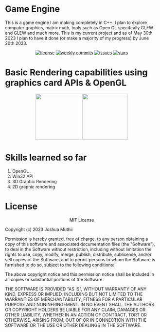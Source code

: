 # Game Engine

This is a game engine I am making completely in C++. I plan to explore computer graphics, matrix math, tools such as Open GL specifcally GLFW and GLEW and much more. This is my current project and as of May 30th 2023  I plan to have it done (or make a majority of my progress) by June 20th 2023.



<div align="center">
  
  <a href="">![license](https://img.shields.io/github/license/Jkm036/GameEngine)</a>
  <a href="">![weekly commits](https://img.shields.io/github/commit-activity/w/Jkm036/GameEngine)</a>
  <a href="">![issues](https://img.shields.io/github/issues/Jkm036/GameEngine)</a>
  <a href="">![stars](https://img.shields.io/github/stars/Jkm036/GameEngine?style=social)</a>
  
</div>

# Basic Rendering capabilities using graphics card APIs & OpenGL
<div align="center" >
<img src = "https://github.com/Jkm036/Jkm036/assets/93635097/c41949ab-dd9e-4078-8df3-7628c92390b0" height="150px"/>
<img src="https://user-images.githubusercontent.com/93635097/242000402-9910d0c8-f42a-4a7a-bfeb-12cddd2ec10a.png" height="150px" />
</div>


# Skills learned so far
1. OpenGL
2. Win32 API
3. 3D Graphic Rendering
4. 2D graphic rendering 


# License
<p align="center">
MIT License

Copyright (c) 2023 Joshua Muthii

Permission is hereby granted, free of charge, to any person obtaining a copy
of this software and associated documentation files (the "Software"), to deal
in the Software without restriction, including without limitation the rights
to use, copy, modify, merge, publish, distribute, sublicense, and/or sell
copies of the Software, and to permit persons to whom the Software is
furnished to do so, subject to the following conditions:

The above copyright notice and this permission notice shall be included in all
copies or substantial portions of the Software.

THE SOFTWARE IS PROVIDED "AS IS", WITHOUT WARRANTY OF ANY KIND, EXPRESS OR
IMPLIED, INCLUDING BUT NOT LIMITED TO THE WARRANTIES OF MERCHANTABILITY,
FITNESS FOR A PARTICULAR PURPOSE AND NONINFRINGEMENT. IN NO EVENT SHALL THE
AUTHORS OR COPYRIGHT HOLDERS BE LIABLE FOR ANY CLAIM, DAMAGES OR OTHER
LIABILITY, WHETHER IN AN ACTION OF CONTRACT, TORT OR OTHERWISE, ARISING FROM,
OUT OF OR IN CONNECTION WITH THE SOFTWARE OR THE USE OR OTHER DEALINGS IN THE
SOFTWARE.
</p>
